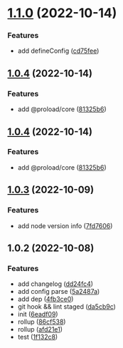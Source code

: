 # [1.1.0](https://github.com/PengBoUESTC/release-pkg/compare/v1.0.4...v1.1.0) (2022-10-14)


### Features

* add defineConfig ([cd75fee](https://github.com/PengBoUESTC/release-pkg/commit/cd75fee375fe184b6009fd71f652dbed24012ec6))



## [1.0.4](https://github.com/PengBoUESTC/release-pkg/compare/v1.0.3...v1.0.4) (2022-10-14)


### Features

* add  @proload/core ([81325b6](https://github.com/PengBoUESTC/release-pkg/commit/81325b6bfef991d832126f6ff50a5f57e32b40e5))



## [1.0.4](https://github.com/PengBoUESTC/release-pkg/compare/v1.0.3...v1.0.4) (2022-10-14)


### Features

* add  @proload/core ([81325b6](https://github.com/PengBoUESTC/release-pkg/commit/81325b6bfef991d832126f6ff50a5f57e32b40e5))



## [1.0.3](https://github.com/PengBoUESTC/release-pkg/compare/v1.0.2...v1.0.3) (2022-10-09)


### Features

* add node version info ([7fd7606](https://github.com/PengBoUESTC/release-pkg/commit/7fd76060e1f4977766c79de79609dccd960483fd))



## 1.0.2 (2022-10-08)


### Features

* add changelog ([dd24fc4](https://github.com/PengBoUESTC/release-pkg/commit/dd24fc40d5fe6151fc65e21aacba8ee7ff53fa0f))
* add config parse ([5a2487a](https://github.com/PengBoUESTC/release-pkg/commit/5a2487a3177e7bd769c8d51eddf05ce9ef5fc9d9))
* add dep ([4fb3ce0](https://github.com/PengBoUESTC/release-pkg/commit/4fb3ce01df50ff97e42ce166a7fdfaee657778a7))
* git hook && lint staged ([da5cb9c](https://github.com/PengBoUESTC/release-pkg/commit/da5cb9cb1cc539e7d707f63e53402131b953eb87))
* init ([6eadf09](https://github.com/PengBoUESTC/release-pkg/commit/6eadf097fc946a77ff863fba5746b4484ef4dd60))
* rollup ([86cf538](https://github.com/PengBoUESTC/release-pkg/commit/86cf538b1ec2de85fe01337a8eec53999ed3d0a5))
* rollup ([afd21e1](https://github.com/PengBoUESTC/release-pkg/commit/afd21e1b125d3a6b1001c61c91bdd94c58a5be9d))
* test ([1f132c8](https://github.com/PengBoUESTC/release-pkg/commit/1f132c88913dbf56c35b1595c36c6220986b9ef6))



